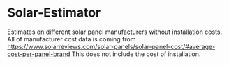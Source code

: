 # Solar-Estimator
Estimates on different solar panel manufacturers without installation costs.
All of manufacturer cost data is coming from https://www.solarreviews.com/solar-panels/solar-panel-cost/#average-cost-per-panel-brand
This does not include the cost of installation.
